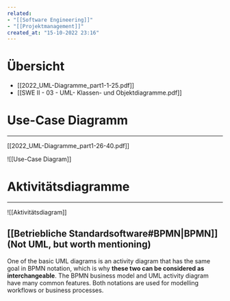 ```yaml
---
related:
- "[[Software Engineering]]"
- "[[Projektmanagement]]"
created_at: "15-10-2022 23:16"
---
```



# Übersicht
- [[2022_UML-Diagramme_part1-1-25.pdf]]
- [[SWE II - 03 - UML- Klassen- und Objektdiagramme.pdf]]

# Use-Case Diagramm
---
[[2022_UML-Diagramme_part1-26-40.pdf]]

![[Use-Case Diagram]]


# Aktivitätsdiagramme
---
![[Aktivitätsdiagram]]


## [[Betriebliche Standardsoftware#BPMN|BPMN]] (Not UML, but worth mentioning)
One of the basic UML diagrams is an activity diagram that has the same goal in BPMN notation, which is why **these two can be considered as interchangeable**. The BPMN business model and UML activity diagram have many common features. Both notations are used for modelling workflows or business processes.